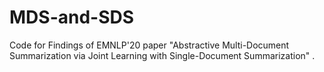 # MDS-and-SDS
Code for Findings of EMNLP'20 paper "Abstractive Multi-Document Summarization via Joint Learning with Single-Document Summarization" .
